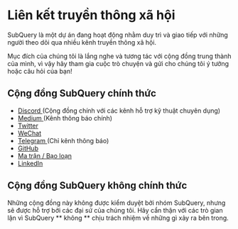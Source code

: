 # Liên kết truyền thông xã hội

SubQuery là một dự án đang hoạt động nhằm duy trì và giao tiếp với những người theo dõi qua nhiều kênh truyền thông xã hội.

Mục đích của chúng tôi là lắng nghe và tương tác với cộng đồng trung thành của mình, vì vậy hãy tham gia cuộc trò chuyện và gửi cho chúng tôi ý tưởng hoặc câu hỏi của bạn!

## Cộng đồng SubQuery chính thức

- [ Discord ](https://discord.com/invite/78zg8aBSMG) (Cộng đồng chính với các kênh hỗ trợ kỹ thuật chuyên dụng)
- [ Medium ](https://subquery.medium.com) (Kênh thông báo chính)
- [Twitter](https://twitter.com/subquerynetwork)
- [WeChat]()
- [ Telegram ](https://t.me/subquerynetwork) (Chỉ kênh thông báo)
- [GitHub](https://github.com/SubQuery/subql)
- [Ma trận / Bạo loạn](https://matrix.to/#/#subquery:matrix.org)
- [LinkedIn](https://www.linkedin.com/company/subquery)

## Cộng đồng SubQuery không chính thức

Những cộng đồng này không được kiểm duyệt bởi nhóm SubQuery, nhưng sẽ được hỗ trợ bởi các đại sứ của chúng tôi. Hãy cẩn thận với các trò gian lận vì SubQuery ** không ** chịu trách nhiệm về những gì xảy ra bên trong.

